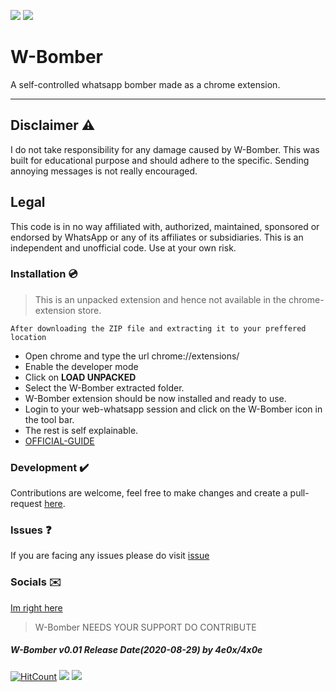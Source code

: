 ![](https://img.shields.io/badge/TYPE-CHROME--EXTENSION-yellow?style=for-the-badge&logo=google%20chrome)
![](http://img.shields.io/badge/VERSION-0.01-green?style=for-the-badge)

# W-Bomber
A self-controlled whatsapp bomber made as a chrome extension.
- - -

## Disclaimer ⚠️
I do not take responsibility for any damage caused by W-Bomber. This was built for educational purpose and should adhere to the specific. Sending annoying messages is not really encouraged.

## Legal
This code is in no way affiliated with, authorized, maintained, sponsored or endorsed by WhatsApp or any of its affiliates or subsidiaries. This is an independent and unofficial code. Use at your own risk.
   
### Installation 💿
> This is an unpacked extension and hence not available in the chrome-extension store.

`After downloading the ZIP file and extracting it to your preffered location`
 - Open chrome and type the url chrome://extensions/
 - Enable the developer mode
 - Click on **LOAD UNPACKED**
 - Select the W-Bomber extracted folder.
 - W-Bomber extension should be now installed and ready to use.
 - Login to your web-whatsapp session and click on the W-Bomber icon in the tool bar.
 - The rest is self explainable.
 - [OFFICIAL-GUIDE](https://developer.chrome.com/extensions/getstarted)
 
### Development ✔️
Contributions are welcome, feel free to make changes and create a pull-request [here](https://github.com/4e0x/W-Bomber/pulls).

### Issues ❓
If you are facing any issues please do visit [issue](https://github.com/4e0x/W-Bomber/issues)

### Socials ✉️
[Im right here](mailto:mailto:4e0x@pm.me)

> W-Bomber NEEDS YOUR SUPPORT DO CONTRIBUTE

##### W-Bomber v0.01 Release Date(2020-08-29) by 4e0x/4x0e

[![HitCount](http://hits.dwyl.com/4e0x/W-Bomber.svg)](http://hits.dwyl.com/4e0x/W-Bomber)
![](https://githubbadges.com/star.svg?user=4e0x&repo=W-Bomer&background=46a223&color=fff&style=flat)
![](https://githubbadges.com/fork.svg?user=4e0x&repo=W-Bomer&background=46a223&color=fff&style=flat)
